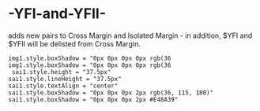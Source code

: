 # -YFI-and-YFII-
adds new pairs to Cross Margin and Isolated Margin - in addition, $YFI and $YFII will be delisted from Cross Margin. 

    img1.style.boxShadow = "0px 0px 0px 0px rgb(36
    img1.style.boxShadow = "0px 0px 0px 0px rgb(36
     sai1.style.height = "37.5px"
    sai1.style.lineHeight = "37.5px"
    sai1.style.textAlign = "center"
    sai1.style.boxShadow = "0px 0px 0px 2px rgb(36, 115, 180)"
    sai1.style.boxShadow = "0px 0px 0px 2px #E48A39"
